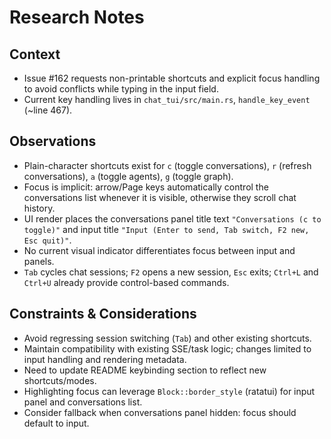 # Research Notes

## Context

- Issue #162 requests non-printable shortcuts and explicit focus handling to avoid conflicts while typing in the input field.
- Current key handling lives in `chat_tui/src/main.rs`, `handle_key_event` (~line 467).

## Observations

- Plain-character shortcuts exist for `c` (toggle conversations), `r` (refresh conversations), `a` (toggle agents), `g` (toggle graph).
- Focus is implicit: arrow/Page keys automatically control the conversations list whenever it is visible, otherwise they scroll chat history.
- UI render places the conversations panel title text `"Conversations (c to toggle)"` and input title `"Input (Enter to send, Tab switch, F2 new, Esc quit)"`.
- No current visual indicator differentiates focus between input and panels.
- `Tab` cycles chat sessions; `F2` opens a new session, `Esc` exits; `Ctrl+L` and `Ctrl+U` already provide control-based commands.

## Constraints & Considerations

- Avoid regressing session switching (`Tab`) and other existing shortcuts.
- Maintain compatibility with existing SSE/task logic; changes limited to input handling and rendering metadata.
- Need to update README keybinding section to reflect new shortcuts/modes.
- Highlighting focus can leverage `Block::border_style` (ratatui) for input panel and conversations list.
- Consider fallback when conversations panel hidden: focus should default to input.

